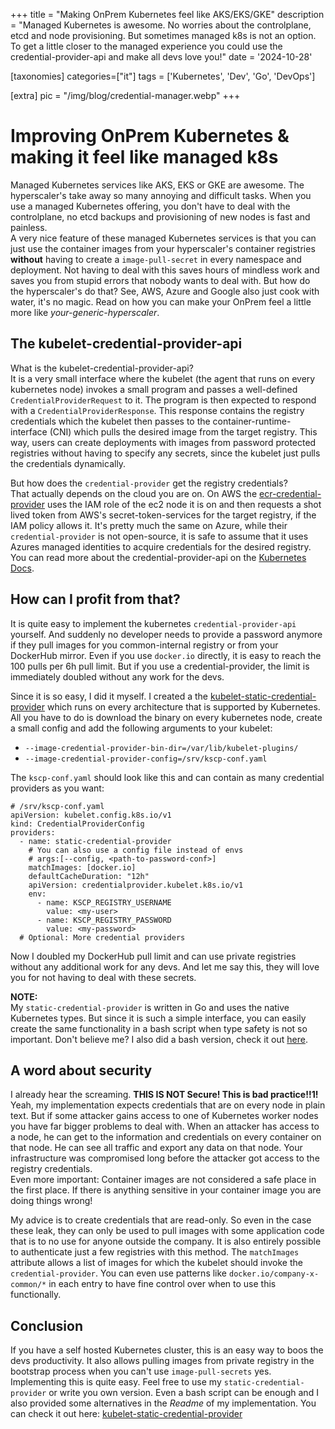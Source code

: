 +++
title = "Making OnPrem Kubernetes feel like AKS/EKS/GKE"
description = "Managed Kubernetes is awesome. No worries about the controlplane, etcd and node provisioning. But sometimes managed k8s is not an option. To get a little closer to the managed experience you could use the credential-provider-api and make all devs love you!"
date = '2024-10-28'

[taxonomies]
categories=["it"]
tags = ['Kubernetes', 'Dev', 'Go', 'DevOps']

[extra]
pic = "/img/blog/credential-manager.webp"
+++
# Improving OnPrem Kubernetes & making it feel like managed k8s

Managed Kubernetes services like AKS, EKS or GKE are awesome. The hyperscaler's take away so many annoying and difficult tasks. When you use a managed Kubernetes offering, you don't have to deal with the controlplane, no etcd backups and provisioning of new nodes is fast and painless.  
A very nice feature of these managed Kubernetes services is that you can just use the container images from your hyperscaler's container registries **without** having to create a `image-pull-secret` in every namespace and deployment. Not having to deal with this saves hours of mindless work and saves you from stupid errors that nobody wants to deal with. But how do the hyperscaler's do that? See, AWS, Azure and Google also just cook with water, it's no magic. Read on how you can make your OnPrem feel a little more like *your-generic-hyperscaler*.

## The kubelet-credential-provider-api
What is the kubelet-credential-provider-api?  
It is a very small interface where the kubelet (the agent that runs on every kubernetes node) invokes a small program and passes a well-defined `CredentialProviderRequest` to it. The program is then expected to respond with a `CredentialProviderResponse`. This response contains the registry credentials which the kubelet then passes to the container-runtime-interface (CNI) which pulls the desired image from the target registry. This way, users can create deployments with images from password protected registries without having to specify any secrets, since the kubelet just pulls the credentials dynamically.

But how does the `credential-provider` get the registry credentials?  
That actually depends on the cloud you are on. On AWS the [ecr-credential-provider](https://cloud-provider-aws.sigs.k8s.io/credential_provider/) uses the IAM role of the ec2 node it is on and then requests a shot lived token from AWS's secret-token-services for the target registry, if the IAM policy allows it. It's pretty much the same on Azure, while their `credential-provider` is not open-source, it is safe to assume that it uses Azures managed identities to acquire credentials for the desired registry. You can read more about the credential-provider-api on the [Kubernetes Docs](https://kubernetes.io/docs/reference/config-api/kubelet-credentialprovider.v1/).

## How can I profit from that?
It is quite easy to implement the kubernetes `credential-provider-api` yourself. And suddenly no developer needs to provide a password anymore if they pull images for you common-internal registry or from your DockerHub mirror. Even if you use `docker.io` directly, it is easy to reach the 100 pulls per 6h pull limit. But if you use a credential-provider, the limit is immediately doubled without any work for the devs.

Since it is so easy, I did it myself. I created a the [kubelet-static-credential-provider](https://github.com/hegerdes/kubelet-static-credential-provider) which runs on every architecture that is supported by Kubernetes.
All you have to do is download the binary on every kubernetes node, create a small config and add the following arguments to your kubelet:
 * `--image-credential-provider-bin-dir=/var/lib/kubelet-plugins/`
 * `--image-credential-provider-config=/srv/kscp-conf.yaml`

The `kscp-conf.yaml` should look like this and can contain as many credential providers as you want:
```yaml,linenos
# /srv/kscp-conf.yaml
apiVersion: kubelet.config.k8s.io/v1
kind: CredentialProviderConfig
providers:
  - name: static-credential-provider
    # You can also use a config file instead of envs
    # args:[--config, <path-to-password-conf>]
    matchImages: [docker.io]
    defaultCacheDuration: "12h"
    apiVersion: credentialprovider.kubelet.k8s.io/v1
    env:
      - name: KSCP_REGISTRY_USERNAME
        value: <my-user>
      - name: KSCP_REGISTRY_PASSWORD
        value: <my-password>
  # Optional: More credential providers
```
Now I doubled my DockerHub pull limit and can use private registries without any additional work for any devs. And let me say this, they will love you for not having to deal with these secrets.

**NOTE:**  
My `static-credential-provider` is written in Go and uses the native Kubernetes types. But since it is such a simple interface, you can easily create the same functionality in a bash script when type safety is not so important. Don't believe me? I also did a bash version, check it out [here](https://github.com/hegerdes/kubelet-static-credential-provider/blob/main/hack/static-credential-provider.sh).

## A word about security
I already hear the screaming. **THIS IS NOT Secure! This is bad practice!!1!**  
Yeah, my implementation expects credentials that are on every node in plain text. But if some attacker gains access to one of Kubernetes worker nodes you have far bigger problems to deal with. When an attacker has access to a node, he can get to the information and credentials on every container on that node. He can see all traffic and export any data on that node. Your infrastructure was compromised long before the attacker got access to the registry credentials.  
Even more important: Container images are not considered a safe place in the first place. If there is anything sensitive in your container image you are doing things wrong!

My advice is to create credentials that are read-only. So even in the case these leak, they can only be used to pull images with some application code that is to no use for anyone outside the company. It is also entirely possible to authenticate just a few registries with this method. The `matchImages` attribute allows a list of images for which the kubelet should invoke the `credential-provider`. You can even use patterns like `docker.io/company-x-common/*` in each entry to have fine control over when to use this functionally.

## Conclusion
If you have a self hosted Kubernetes cluster, this is an easy way to boos the devs productivity. It also allows pulling images from private registry in the bootstrap process when you can't use `image-pull-secrets` yes. Implementing this is quite easy. Feel free to use my `static-credential-provider` or write you own version. Even a bash script can be enough and I also provided some alternatives in the *Readme* of my implementation. You can check it out here: [kubelet-static-credential-provider](https://github.com/hegerdes/kubelet-static-credential-provider)
